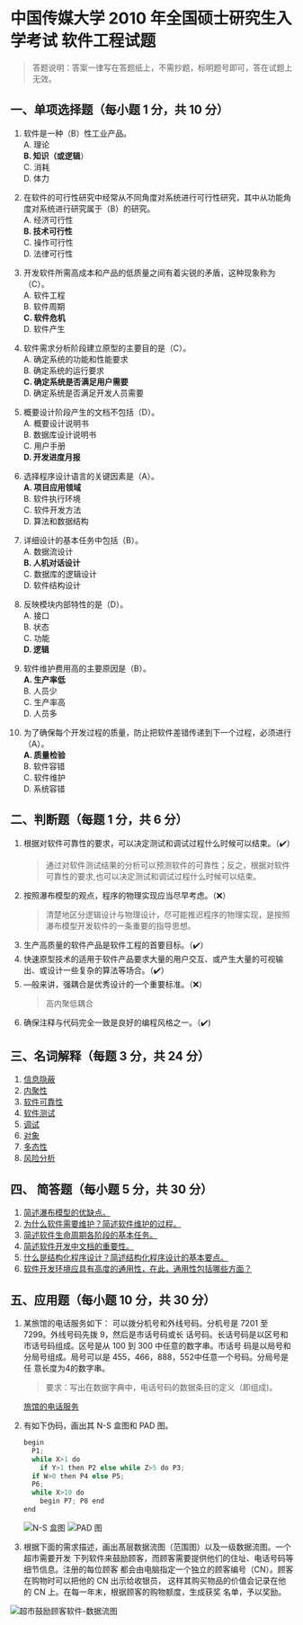 # 中国传媒大学 2010 年全国硕士研究生入学考试 软件工程试题

> 答题说明：答案一律写在答题纸上，不需抄题，标明题号即可，答在试题上无效。

## 一、单项选择题（每小题 1 分，共 10 分）

1. 软件是一种（B）性工业产品。  
  A. 理论  
  **B. 知识（或逻辑**）  
  C. 消耗  
  D. 体力  

2. 在软件的可行性研究中经常从不同角度对系统进行可行性研究，其中从功能角度对系统进行研究属于（B）的研究。  
  A. 经济可行性  
  **B. 技术可行性**  
  C. 操作可行性  
  D. 法律可行性  

3. 开发软件所需高成本和产品的低质量之间有着尖锐的矛盾，这种现象称为（C）。  
  A. 软件工程  
  B. 软件周期  
  **C. 软件危机**  
  D. 软件产生  

4. 软件需求分析阶段建立原型的主要目的是（C）。  
  A. 确定系统的功能和性能要求  
  B. 确定系统的运行要求  
  **C. 确定系统是否满足用户需要**  
  D. 确定系统是否满足开发人员需要  

5. 概要设计阶段产生的文档不包括（D）。  
  A. 概要设计说明书  
  B. 数据库设计说明书  
  C. 用户手册  
  **D. 开发进度月报**  

6. 选择程序设计语言的关键因素是（A）。  
  **A. 项目应用领域**  
  B. 软件执行环境  
  C. 软件开发方法  
  D. 算法和数据结构  

7. 详细设计的基本任务中包括（B）。  
  A. 数据流设计  
  **B. 人机对话设计**  
  C. 数据库的逻辑设计  
  D. 软件结构设计  

8. 反映模块内部特性的是（D）。  
  A. 接口  
  B. 状态  
  C. 功能  
  **D. 逻辑**  

9. 软件维护费用高的主要原因是（B）。  
  **A. 生产率低**  
  B. 人员少  
  C. 生产率高  
  D. 人员多  

10. 为了确保每个开发过程的质量，防止把软件差错传递到下一个过程，必须进行（A）。  
  **A. 质量检验**  
  B. 软件容错  
  C. 软件维护  
  D. 系统容错  

## 二、判断题（每题 1 分，共 6 分）

1. 根据对软件可靠性的要求，可以决定测试和调试过程什么时候可以结束。（✔️）
   > 通过对软件测试结果的分析可以预测软件的可靠性；反之，根据对软件可靠性的要求,也可以决定测试和调试过程什么时候可以结束。
2. 按照瀑布模型的观点，程序的物理实现应当尽早考虑。（❌）
   > 清楚地区分逻辑设计与物理设计，尽可能推迟程序的物理实现，是按照瀑布模型开发软件的一条重要的指导思想。
3. 生产高质量的软件产品是软件工程的首要目标。（✔️）
4. 快速原型技术的适用于软件产品要求大量的用户交互、或产生大量的可视输出、或设计一些复杂的算法等场合。（✔️）
5. —般来讲，强耦合是优秀设计的一个重要标准。（❌）
   > 高内聚低耦合
6. 确保注释与代码完全一致是良好的编程风格之一。（✔️)

## 三、名词解释（每题 3 分，共 24 分）

1. [信息隐蔽](/notes/explanation-of-nouns/#信息隐蔽)
2. [内聚性](/notes/explanation-of-nouns/#内聚)
3. [软件可靠性](/notes/explanation-of-nouns/#软件可靠性)
4. [软件测试](/notes/explanation-of-nouns/#软件测试)
5. [调试](/notes/explanation-of-nouns/#软件调试)
6. [对象](/notes/explanation-of-nouns/#对象)
7. [多态性](/notes/explanation-of-nouns/#多态性)
8. [风险分析](/notes/explanation-of-nouns/#风险分析)

## 四、 简答题（每小题 5 分，共 30 分）

1. [简述瀑布模型的优缺点。](/notes/discourse/#简述瀑布模型的优缺点。)
2. [为什么软件需要维护？简述软件维护的过程。](/notes/discourse/#为什么软件需要维护？简述软件维护的过程。)
3. [简述软件生命周期各阶段的基本任务。](/notes/short-answer/#简述软件生命周期各阶段的基本任务。)
4. [简述软件开发中文档的重要性。](/notes/short-answer/#简述软件开发中文档的重要性。)
5. [什么是结构化程序设计？简述结构化程序设计的基本要点。](/notes/short-answer/#什么是结构化程序设计？简述结构化程序设计的基本要点。)
6. [软件开发环境应具有高度的通用性，在此，通用性包括哪些方面？](/notes/short-answer/#软件开发环境应具有高度的通用性，在此，通用性包括哪些方面？)

## 五、应用题（每小题 10 分，共 30 分）

1. 某旅馆的电话服务如下：
可以拨分机号和外线号码。分机号是 7201 至 7299。外线号码先拨 9，然后是市话号码或长
话号码。长话号码是以区号和市话号码组成。区号是从 100 到 300 中任意的数字串。市话号
码是以局号和分局号组成。局号可以是 455，466，888，552中任意一个号码。分局号是任
意长度为4的数字串。
    > 要求：写出在数据字典中，电话号码的数据条目的定义（即组成)。

    [旅馆的电话服务](/notes/applied-problems/#旅馆的电话服务)

2. 有如下伪码，画出其 N-S 盒图和 PAD 图。

    ```py
    begin
      P1;
      while X>1 do
        if Y>1 then P2 else while Z>5 do P3;
      if W>0 then P4 else P5;
      P6;
      while X>10 do
        begin P7; P8 end
    end
    ```

    ![N-S 盒图](/images/past-exam-papers/cuc/2010/N-S盒图.png)
    ![PAD 图](/images/past-exam-papers/cuc/2010/PAD图.png)

3. 根据下面的需求描述，画出髙层数据流图（范围图）以及一级数据流图。一个超市需要开发
下列软件来鼓励顾客，而顾客需要提供他们的住址、电话号码等细节信息。注册的每位顾客
都会由电脑指定一个独立的顾客编号（CN）。顾客在购物时可以把他的 CN 出示给收银员，
这样其购买物品的价值会记录在他的 CN 上。在每一年末，根据顾客的购物额度，生成获奖
名单，予以奖励。

  ![超市鼓励顾客软件-数据流图](/images/past-exam-papers/cuc/2010/超市鼓励顾客软件-数据流图.png)
